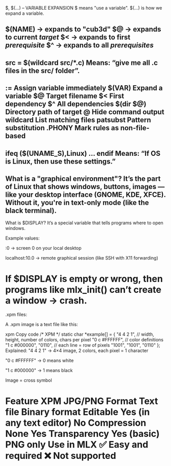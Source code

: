 $, $(...) – VARIABLE EXPANSION
$ means "use a variable".
$(...) is how we expand a variable.

$(NAME)     → expands to "cub3d"
$@          → expands to current *target*
$<          → expands to first *prerequisite*
$^          → expands to all *prerequisites*
--------------------------------
src = $(wildcard src/*.c)
Means: “give me all .c files in the src/ folder”.
-------------------------------

:=	Assign variable immediately
$(VAR)	Expand a variable
$@	Target filename
$<	First dependency
$^	All dependencies
$(dir $@)	Directory path of target
@	Hide command output
wildcard	List matching files
patsubst	Pattern substitution
.PHONY	Mark rules as non-file-based
-------------------------------------
ifeq ($(UNAME_S),Linux)
    ...
endif
Means: “If OS is Linux, then use these settings.”
--------------------------------------
What is a "graphical environment"?
It’s the part of Linux that shows windows, buttons, images — like your desktop interface (GNOME, KDE, XFCE).
Without it, you're in text-only mode (like the black terminal).
-------------------------------
What is $DISPLAY?
It’s a special variable that tells programs where to open windows.

Example values:

:0 → screen 0 on your local desktop

localhost:10.0 → remote graphical session (like SSH with X11 forwarding)

If $DISPLAY is empty or wrong, then programs like mlx_init() can’t create a window → crash.
============================
.xpm files:

A .xpm image is a text file like this:

xpm
Copy code
/* XPM */
static char *example[] = {
"4 4 2 1",         // width, height, number of colors, chars per pixel
"0 c #FFFFFF",     // color definitions
"1 c #000000",
"0110",            // each line = row of pixels
"1001",
"1001",
"0110"
};
Explained:
"4 4 2 1" → 4×4 image, 2 colors, each pixel = 1 character

"0 c #FFFFFF" → 0 means white

"1 c #000000" → 1 means black

Image = cross symbol

Feature	XPM	JPG/PNG
Format	Text file	Binary format
Editable	Yes (in any text editor)	No
Compression	None	Yes
Transparency	Yes (basic)	PNG only
Use in MLX	✅ Easy and required	❌ Not supported
==========================

